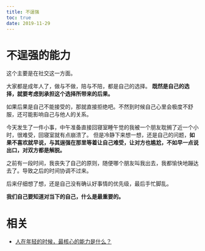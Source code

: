 ```yaml
---
title: 不逞强
toc: true
date: 2019-11-29
---
```

# 不逞强的能力

这个主要是在社交这一方面。

大家都是成年人了，做与不做，陪与不陪，都是自己的选择。
**既然是自己的选择，就要考虑到承担这个选择所带来的后果。**

如果后果是自己不能接受的，那就直接拒绝吧。不然到时候自己心里会极度不舒服，还可能影响自己与他人的关系。


今天发生了一件小事，中午准备直接回寝室睡午觉的我被一个朋友耽搁了近一个小时，很难受，回寝室就有点崩溃了。
但是冷静下来想一想，还是自己的问题，**如果不喜欢就早说，与其逞强在那里等着让自己难受，让对方也尴尬，不如早一点说出口，对双方都是解脱。**



之前有一段时间，我丧失了自己的原则，随便哪个朋友叫我出去，我都愉快地蹦达去了。导致之后的时间协调不过来。

后来仔细想了想，还是自己没有确认好事情的优先级，最后手忙脚乱。

**我们自己要知道对当下的自己，什么是最重要的。**




# 相关

- [人在年轻的时候，最核心的能力是什么？](https://www.zhihu.com/question/303482683)
